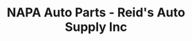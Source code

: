 ---
title: "NAPA Auto Parts - Reid's Auto Supply Inc"
url: /ligonier/napa-auto-parts-reids-auto-supply-inc/
shop: Autoteile
---